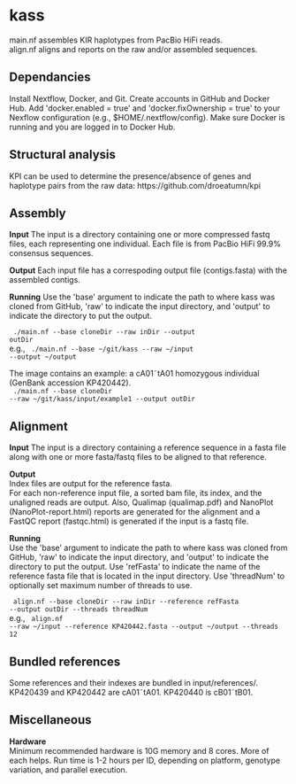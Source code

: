 # kass
main.nf assembles KIR haplotypes from PacBio HiFi reads.<br>
align.nf aligns and reports on the raw and/or assembled sequences.

<h2>Dependancies</h2>
Install Nextflow, Docker, and Git.
Create accounts in GitHub and Docker Hub.
Add 'docker.enabled = true' and 'docker.fixOwnership = true' to your Nexflow
configuration (e.g., $HOME/.nextflow/config). Make sure Docker is running
and you are logged in to Docker Hub.

<h2>Structural analysis</h2>
KPI can be used to determine the presence/absence of genes and haplotype pairs from the raw data: https://github.com/droeatumn/kpi

<h2>Assembly</h2>
<b>Input</b>
The input is a directory containing one or more compressed fastq files, each representing one individual. Each file is from PacBio HiFi 99.9% consensus sequences.<br>

<b>Output</b>
Each input file has a correspoding output file (contigs.fasta)  with the assembled contigs.

<b>Running</b>
Use the 'base' argument to indicate the path to where kass was cloned from
GitHub, 'raw' to indicate the input directory, and 'output' to indicate the directory to put the output.

<code>    ./main.nf --base cloneDir --raw inDir --output outDir</code><br>
e.g.,
<code>    ./main.nf --base ~/git/kass --raw ~/input --output ~/output</code>

The image contains an example: a cA01&tilde;tA01 homozygous individual (GenBank accession KP420442). <br>
<code>    ./main.nf --base cloneDir --raw ~/git/kass/input/example1 --output outDir</code>

<h2>Alignment</h2>
<b>Input</b>
The input is a directory containing a reference sequence in a fasta file along with one or more fasta/fastq files to be aligned to that reference.

<b>Output</b> <br>
Index files are output for the reference fasta.<br>
For each non-reference input file, a sorted bam file, its index, and the unaligned reads are output. Also, Qualimap (qualimap.pdf) and NanoPlot (NanoPlot-report.html) reports are generated for the alignment and a FastQC report (fastqc.html) is generated if the input is a fastq file.

<b>Running</b><br>
Use the 'base' argument to indicate the path to where kass was cloned from
GitHub, 'raw' to indicate the input directory, and 'output' to indicate the directory to put the output. Use 'refFasta' to indicate the name of the reference fasta file that is located in the input directory. Use 'threadNum' to optionally set maximum number of threads to use.

<code>    align.nf --base cloneDir --raw inDir --reference refFasta --output outDir --threads threadNum</code><br>
e.g.,
<code>    align.nf --raw ~/input --reference KP420442.fasta --output ~/output --threads 12</code>


<h2>Bundled references</h2>
Some references and their indexes are bundled in input/references/. 
KP420439 and KP420442 are cA01&tilde;tA01. KP420440 is cB01&tilde;tB01.

<h2>Miscellaneous</h2>
<b>Hardware</b><br>
Minimum recommended hardware is 10G memory and 8 cores. More of each helps.
Run time is 1-2 hours per ID, depending on platform, genotype variation, and parallel execution.
